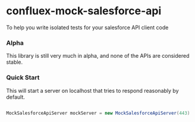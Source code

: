 confluex-mock-salesforce-api
============================

To help you write isolated tests for your salesforce API client code

### Alpha
This library is still very much in alpha, and none of the APIs are considered stable.

### Quick Start

This will start a server on localhost that tries to respond reasonably by default.

```groovy

MockSalesforceApiServer mockServer = new MockSalesforceApiServer(443)

```
